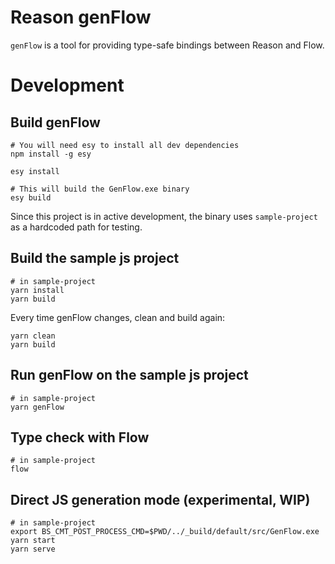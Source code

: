 # Reason genFlow

`genFlow` is a tool for providing type-safe bindings between Reason and Flow.

# Development

## Build genFlow

```
# You will need esy to install all dev dependencies
npm install -g esy

esy install

# This will build the GenFlow.exe binary
esy build
```

Since this project is in active development, the binary uses `sample-project` as a hardcoded path for testing.

## Build the sample js project

```
# in sample-project
yarn install
yarn build
```

Every time genFlow changes, clean and build again:
```
yarn clean
yarn build
```

## Run genFlow on the sample js project

```
# in sample-project
yarn genFlow
```

## Type check with Flow
```
# in sample-project
flow
```

## Direct JS generation mode (experimental, WIP)

```
# in sample-project
export BS_CMT_POST_PROCESS_CMD=$PWD/../_build/default/src/GenFlow.exe
yarn start
yarn serve
```
